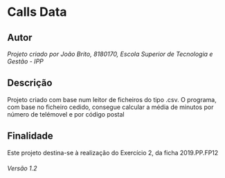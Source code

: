 # Calls Data

## Autor
*Projeto criado por João Brito, 8180170, Escola Superior de Tecnologia e Gestão - IPP*

## Descrição

Projeto criado com base num leitor de ficheiros do tipo .csv. O programa, com base no ficheiro cedido, consegue calcular a média de minutos por número de telémovel e por código postal

## Finalidade

Este projeto destina-se à realização do Exercício 2, da ficha 2019.PP.FP12

###### Versão 1.2
